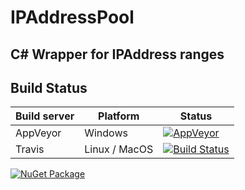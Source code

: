 # IPAddressPool

## C# Wrapper for IPAddress ranges

## Build Status
| Build server| Platform | Status |
|-------------|----------------|-------------|
| AppVeyor    | Windows  | [![AppVeyor](https://ci.appveyor.com/api/projects/status/github/nemi-chand/IPAddressPool?branch=master&svg=true)](https://ci.appveyor.com/project/nemi-chand/ipaddresspool/branch/master) | 
|Travis       | Linux / MacOS  | [![Build Status](https://travis-ci.org/nemi-chand/IPAddressPool.svg?branch=master)](https://travis-ci.org/nemi-chand/IPAddressPool) | 

[![NuGet Package](https://img.shields.io/nuget/v/IPAddressPool.svg)](https://www.nuget.org/packages/IPAddressPool/)
